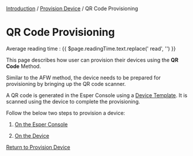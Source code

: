 [Introduction](../../index.md) / [Provision Device](../index.md) / QR Code Provisioning

# QR Code Provisioning 
<div class="avg-reading-time" style="margin-top: 0rem;">Average reading time : {{ $page.readingTime.text.replace(' read', '') }}</div>

This page describes how user can provision their devices using the **QR Code** Method.

Similar to the AFW method, the device needs to be prepared for provisioning by bringing up the QR code scanner.

A QR code is generated in the Esper Console using a [Device Template](../../device-template/index.md). It is scanned using the device to complete the provisioning.

Follow the below two steps to provision a device:

1. [On the Esper Console](steps-take-cloud-portal-6tap/index.md)

2. [On the Device](device-side-6-tap-method/index.md)

[Return to Provision Device](../index.md)
